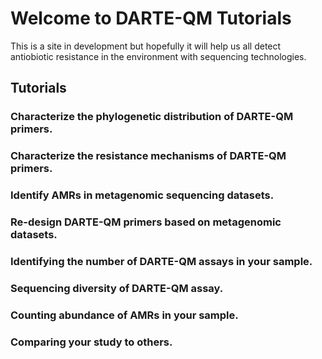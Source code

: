 # Welcome to DARTE-QM Tutorials

This is a site in development but hopefully it will help us all detect antiobiotic resistance in the environment with sequencing technologies.

## Tutorials

### Characterize the phylogenetic distribution of DARTE-QM primers.
### Characterize the resistance mechanisms of DARTE-QM primers.
### Identify AMRs in metagenomic sequencing datasets.
### Re-design DARTE-QM primers based on metagenomic datasets.
### Identifying the number of DARTE-QM assays in your sample.
### Sequencing diversity of DARTE-QM assay.
### Counting abundance of AMRs in your sample.
### Comparing your study to others.